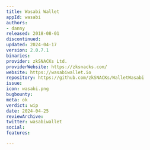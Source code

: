 ```yaml
---
title: Wasabi Wallet
appId: wasabi
authors:
- danny
released: 2018-08-01
discontinued: 
updated: 2024-04-17
version: 2.0.7.1
binaries: 
provider: zkSNACKs Ltd.
providerWebsite: https://zksnacks.com/
website: https://wasabiwallet.io
repository: https://github.com/zkSNACKs/WalletWasabi
issue: 
icon: wasabi.png
bugbounty: 
meta: ok
verdict: wip
date: 2024-04-25
reviewArchive: 
twitter: wasabiwallet
social: 
features: 

---
```


